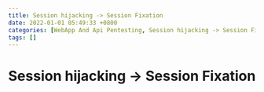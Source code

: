```yaml
---
title: Session hijacking -> Session Fixation
date: 2022-01-01 05:49:33 +0800
categories: [WebApp And Api Pentesting, Session hijacking -> Session Fixation]
tags: []  
---
```


# Session hijacking -> Session Fixation
